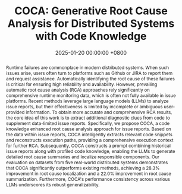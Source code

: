 ---
title:          "COCA: Generative Root Cause Analysis for
Distributed Systems with Code Knowledge"
date:           2025-01-20 00:00:00 +0800
selected:       true
pub:            >-
                In 47th IEEE/ACM International Conference on Software Engineering
pub_pre:        >-
                <span class="badge badge-pill badge-custom badge-success">ICSE'25 (CCF A)</span>
# <span class="badge badge-pill badge-custom badge-info">FSE'24</span>
# pub_post:       'Under review.'
# pub_last:       '🏆 <span style="color:red"><b>Best Paper Award</b></span>'
abstract: >-
    Runtime failures are commonplace in modern distributed systems. When such issues arise, users often turn to platforms such as Github or JIRA to report them and request assistance. Automatically identifying the root cause of these failures is critical for ensuring high reliability and availability. However, prevailing automatic root cause analysis (RCA) approaches rely significantly on comprehensive runtime monitoring data, which is often not fully available in issue platforms. Recent methods leverage large language models (LLMs) to analyze issue reports, but their effectiveness is limited by incomplete or ambiguous user-provided information. To obtain more accurate and comprehensive RCA results, the core idea of this work is to extract additional diagnostic clues from code to supplement data-limited issue reports. Specifically, we propose COCA, a code knowledge enhanced root cause analysis approach for issue reports. Based on the data within issue reports, COCA intelligently extracts relevant code snippets and reconstructs execution paths, providing a comprehensive execution context for further RCA. Subsequently,  COCA constructs a prompt combining historical issue reports along with profiled code knowledge, enabling the LLMs to generate detailed root cause summaries and localize responsible components. Our evaluation on datasets from five real-world distributed systems demonstrates that COCA significantly outperforms existing methods, achieving a 28.3% improvement in root cause localization and a 22.0% improvement in root cause summarization. Furthermore, COCA's performance consistency across various LLMs underscores its robust generalizability. 
# cover:          assets/images/covers/Prism-cover.png
authors:
  - Yichen Li
  - Yulun Wu 
  - Jinyang Liu
  - Zhihan Jiang
  - Zhuangbin Chen
  - Guangba Yu†
  - Michael R. Lyu

links:
  Paper: https://yuxiaoba.github.io/files/ICSE25/COCA.pdf
  Project: 
  DOI: https://doi.ieeecomputersociety.org/10.1109/ICSE55347.2025.00234
  BibTex: https://yuxiaoba.github.io/files/ICSE25/coca-bibtex.txt
---